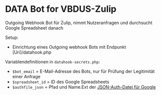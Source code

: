 # DATA Bot for VBDUS-Zulip
 Outgoing Webhook Bot für Zulip, nimmt Nutzeranfragen und durchsucht Google Spreadsheet danach
 
 Setup:
 - Einrichtung eines Outgoing webhook Bots mit Endpunkt [Uri]/datahook.php
 
 Variablendefinitionen in `datahook-secrets.php`:
 - `$bot_email` = E-Mail-Adresse des Bots, nur für Prüfung der Legitimität einer Anfrage
 - `$spreadsheet_id` = ID des Google Spreadsheets
 - `$authfile_json` = Pfad und Name.Ext der [JSON-Auth-Datei für Google](https://cloud.google.com/docs/authentication/production?hl=de)
